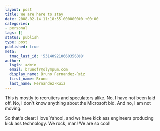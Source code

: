 ```yaml
---
layout: post
title: We are here to stay
date: 2008-02-14 11:18:55.000000000 +00:00
categories:
- personal
tags: []
status: publish
type: post
published: true
meta:
  tmac_last_id: '531409210660356098'
author:
  login: admin
  email: brunofr@olympum.com
  display_name: Bruno Fernandez-Ruiz
  first_name: Bruno
  last_name: Fernandez-Ruiz
---
```


This is mostly to recruiters and speculators alike. No, I have not
been laid off. No, I don't know anything about the Microsoft bid. And
no, I am not moving.

<p>So that's clear: I love Yahoo!, and we have kick ass engineers
producing kick ass technology. We rock, man! We are so cool!</p>
